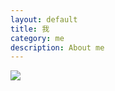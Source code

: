 ```yaml
---
layout: default
title: 我
category: me
description: About me
---
```


![](http://ronnie.wang/images/techstack.png)